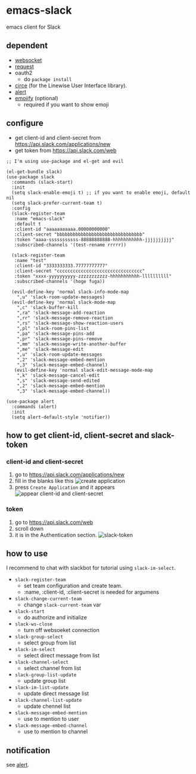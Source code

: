 # emacs-slack

emacs client for Slack

## dependent
- [websocket](https://github.com/ahyatt/emacs-websocket)
- [request](https://github.com/tkf/emacs-request)
- oauth2
  - do `package install`
- [circe](https://github.com/jorgenschaefer/circe) (for the Linewise
  User Interface library).
- [alert](https://github.com/jwiegley/alert)
- [emojify](https://github.com/iqbalansari/emacs-emojify) (optional)
  - required if you want to show emoji


## configure

- get client-id and client-secret from https://api.slack.com/applications/new
- get token from https://api.slack.com/web

```elisp
;; I'm using use-package and el-get and evil

(el-get-bundle slack)
(use-package slack
  :commands (slack-start)
  :init
  (setq slack-enable-emoji t) ;; if you want to enable emoji, default nil
  (setq slack-prefer-current-team t)
  :config
  (slack-register-team
   :name "emacs-slack"
   :default t
   :client-id "aaaaaaaaaaa.00000000000"
   :client-secret "bbbbbbbbbbbbbbbbbbbbbbbbbbbbbbbb"
   :token "aaaa-sssssssssss-88888888888-hhhhhhhhhhh-jjjjjjjjjj"
   :subscribed-channels '(test-rename rrrrr))

  (slack-register-team
   :name "test"
   :client-id "3333333333.77777777777"
   :client-secret "cccccccccccccccccccccccccccccccc"
   :token "xxxx-yyyyyyyyyy-zzzzzzzzzzz-hhhhhhhhhhh-llllllllll"
   :subscribed-channels '(hoge fuga))

  (evil-define-key 'normal slack-info-mode-map
    ",u" 'slack-room-update-messages)
  (evil-define-key 'normal slack-mode-map
    ",c" 'slack-buffer-kill
    ",ra" 'slack-message-add-reaction
    ",rr" 'slack-message-remove-reaction
    ",rs" 'slack-message-show-reaction-users
    ",pl" 'slack-room-pins-list
    ",pa" 'slack-message-pins-add
    ",pr" 'slack-message-pins-remove
    ",mm" 'slack-message-write-another-buffer
    ",me" 'slack-message-edit
    ",u" 'slack-room-update-messages
    ",2" 'slack-message-embed-mention
    ",3" 'slack-message-embed-channel)
   (evil-define-key 'normal slack-edit-message-mode-map
    ",k" 'slack-message-cancel-edit
    ",s" 'slack-message-send-edited
    ",2" 'slack-message-embed-mention
    ",3" 'slack-message-embed-channel))

(use-package alert
  :commands (alert)
  :init
  (setq alert-default-style 'notifier))

```


## how to get client-id, client-secret and slack-token

### client-id and client-secret

1. go to https://api.slack.com/applications/new
2. fill in the blanks like this
![create application](https://github.com/yuya373/emacs-slack/wiki/images/how_to_get_client_id_and_client_secret_1.png)
3. press `Create Application` and it appears
![appear client-id and client-secret](https://github.com/yuya373/emacs-slack/wiki/images/how_to_get_client_id_and_client_secret_2.png)


### token

1. go to https://api.slack.com/web
2. scroll down
3. it is in the Authentication section.
![slack-token](https://github.com/yuya373/emacs-slack/wiki/images/how_to_get_api_token.png)

## how to use

I recommend to chat with slackbot for tutorial using `slack-im-select`.

- `slack-register-team`
  - set team configuration and create team.
  - :name, :client-id, :client-secret is needed for argumens
- `slack-change-current-team`
  - change `slack-current-team` var
- `slack-start`
  - do authorize and initialize
- `slack-ws-close`
  - turn off websoeket connection
- `slack-group-select`
  - select group from list
- `slack-im-select`
  - select direct message from list
- `slack-channel-select`
  - select channel from list
- `slack-group-list-update`
  - update group list
- `slack-im-list-update`
  - update direct message list
- `slack-channel-list-update`
  - update chennel list
- `slack-message-embed-mention`
  - use to mention to user
- `slack-message-embed-channel`
  - use to mention to channel



## notification

see [alert](https://github.com/jwiegley/alert).

